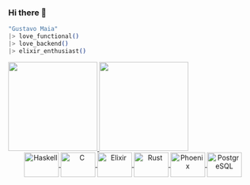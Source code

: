 ### Hi there 👋
```elixir
"Gustavo Maia"
|> love_functional()
|> love_backend()
|> elixir_enthusiast()
```
<div>
  <a href="https://github.com/gustavopmaia">
  <img height="180em" src="https://github-readme-stats.vercel.app/api?username=gustavopmaia&show_icons=true&theme=tokyonight&include_all_commits=true&count_private=false"/>
  <img height="180em" src="https://github-readme-stats.vercel.app/api/top-langs/?username=gustavopmaia&layout=compact&langs_count=8&theme=tokyonight"/>
</div>
 
<div align="center">
  <img align="center" alt="Haskell" height="50" width="70" src="https://cdn.jsdelivr.net/gh/devicons/devicon/icons/haskell/haskell-original.svg" />
  <img align="center" alt="C" height="50" width="70" src="https://cdn.jsdelivr.net/gh/devicons/devicon/icons/c/c-original.svg" />
  <img align="center" alt="Elixir" height="50" width="70" src="https://cdn.jsdelivr.net/gh/devicons/devicon/icons/elixir/elixir-original.svg" />
  <img align="center" alt="Rust" height="50" width="70" src="https://cdn.jsdelivr.net/gh/devicons/devicon/icons/rust/rust-plain.svg" />
  <img align="center" alt="Phoenix" height="50" width="70" src="https://cdn.jsdelivr.net/gh/devicons/devicon/icons/phoenix/phoenix-original.svg" />
  <img align="center" alt="PostgreSQL" height="50" width="70" src="https://cdn.jsdelivr.net/gh/devicons/devicon/icons/postgresql/postgresql-original.svg" />
</div>
  

